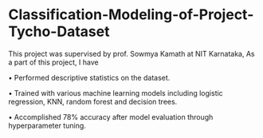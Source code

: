 # Classification-Modeling-of-Project-Tycho-Dataset
This project was supervised by prof. Sowmya Kamath at NIT Karnataka, As a part of this project, I have

• Performed descriptive statistics on the dataset.

• Trained with various machine learning models including logistic regression, KNN, random forest and decision trees.

• Accomplished 78% accuracy after model evaluation through hyperparameter tuning.
